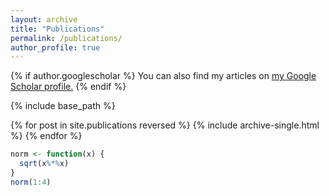 ```yaml
---
layout: archive
title: "Publications"
permalink: /publications/
author_profile: true
---
```


{% if author.googlescholar %}
  You can also find my articles on <u><a href="{{author.googlescholar}}">my Google Scholar profile</a>.</u>
{% endif %}

{% include base_path %}

{% for post in site.publications reversed %}
  {% include archive-single.html %}
{% endfor %}

<!-- ```
\documentclass{article}
\begin{document}
Look at this text,
\begin{minipage}{3cm}
This text is processed in paragraph mode, and then becomes an indivisible \TeX{} box.
\end{minipage}
how strange!
\end{document}
\end{document} -->


```r
norm <- function(x) {
  sqrt(x%*%x)
}
norm(1:4)
```